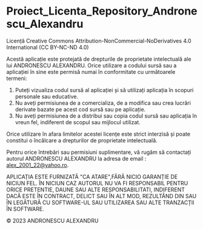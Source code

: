 # Proiect_Licenta_Repository_Andronescu_Alexandru

Licență Creative Commons Attribution-NonCommercial-NoDerivatives 4.0 International (CC BY-NC-ND 4.0)

Acestă aplicație este protejată de drepturile de proprietate intelectuală ale lui ANDRONESCU ALEXANDRU. Orice utilizare a codului sursă sau a aplicației în sine este permisă numai în conformitate cu următoarele termeni:

1. Puteți vizualiza codul sursă al aplicației și să utilizați aplicația în scopuri personale sau educative.
2. Nu aveți permisiunea de a comercializa, de a modifica sau crea lucrări derivate bazate pe acest cod sursă sau pe aplicație.
3. Nu aveți permisiunea de a distribui sau copia codul sursă sau aplicația în vreun fel, indiferent de scopul sau mijlocul utilizat.

Orice utilizare în afara limitelor acestei licențe este strict interzisă și poate constitui o încălcare a drepturilor de proprietate intelectuală.

Pentru orice întrebări sau permisiuni suplimentare, vă rugăm să contactați autorul ANDRONESCU ALEXANDRU la adresa de email : alex_2001_22@yahoo.ro.

APLICAȚIA ESTE FURNIZATĂ "CA ATARE",FĂRĂ NICIO GARANȚIE DE NICIUN FEL. ÎN NICIUN CAZ AUTORUL NU VA FI RESPONSABIL PENTRU ORICE PRETENTIE, DAUNE SAU ALTE RESPONSABILITATI, INDIFERENT DACĂ ESTE ÎN CONTRACT, DELICT SAU ÎN ALT MOD, REZULTÂND DIN SAU ÎN LEGĂTURĂ CU SOFTWARE-UL SAU UTILIZAREA SAU ALTE TRANZACȚII ÎN SOFTWARE.

© 2023 ANDRONESCU ALEXANDRU
